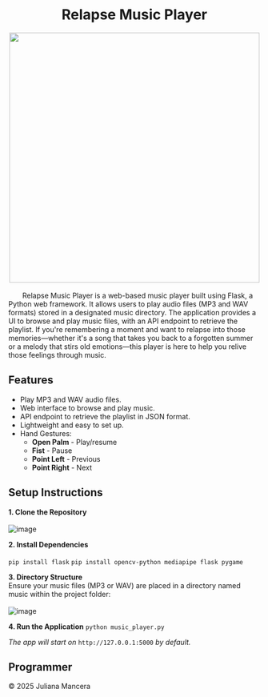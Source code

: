 <h1 align="center">Relapse Music Player</h1>
<div align="center">
  <img src="https://github.com/user-attachments/assets/c1d75d69-1080-4414-a97c-fe07f028dc57" width="500">
</div>
<br>
&emsp;&emsp;Relapse Music Player is a web-based music player built using Flask, a Python web framework. It allows users to play audio files (MP3 and WAV formats) stored in a designated music directory. The application provides a UI to browse and play music files, with an API endpoint to retrieve the playlist. If you're remembering a moment and want to relapse into those memories—whether it's a song that takes you back to a forgotten summer or a melody that stirs old emotions—this player is here to help you relive those feelings through music.

## Features
- Play MP3 and WAV audio files.
- Web interface to browse and play music.
- API endpoint to retrieve the playlist in JSON format.
- Lightweight and easy to set up.
- Hand Gestures:
    - **Open Palm** - Play/resume
    - **Fist** - Pause
    - **Point Left** - Previous
    - **Point Right** - Next

## Setup Instructions
**1. Clone the Repository** <br> <br>
![image](https://github.com/user-attachments/assets/7b50d44d-65ac-4b37-8c7c-9bd5a25581c8)

**2. Install Dependencies** <br> <br>
`pip install flask`
`pip install opencv-python mediapipe flask pygame`

**3. Directory Structure** <br>
Ensure your music files (MP3 or WAV) are placed in a directory named music within the project folder: <br> <br>
![image](https://github.com/user-attachments/assets/b61b2794-8e8f-4895-8409-4b7fc7b7e710)

**4. Run the Application**
`python music_player.py`

*The app will start on* `http://127.0.0.1:5000` *by default.*

## Programmer
© 2025 Juliana Mancera
